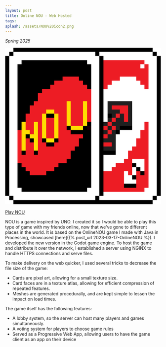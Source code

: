 ```yaml
---
layout: post
title: Online NOU - Web Hosted
tags: 
splash: /assets/NOU%20icon2.png
---
```


*Spring 2025*

![](/assets/NOU%20icon2.png)

[Play NOU](https://shwaa.ddns.net:8080/nou)

NOU is a game inspired by UNO.
I created it so I would be able to play this type of game with my friends online, now that we've gone to different places in the world.
It is based on the OnlineNOU game I made with Java in Processing, showcased [here]({% post_url 2023-03-17-OnlineNOU %}).
I developed the new version in the Godot game engine.
To host the game and distribute it over the network, I established a server using NGINX to handle HTTPS connections and serve files.

To make delivery on the web quicker, I used several tricks to decrease the file size of the game:
- Cards are pixel art, allowing for a small texture size.
- Card faces are in a texture atlas, allowing for efficient compression of repeated features.
- Meshes are generated procedurally, and are kept simple to lessen the impact on load times.

The game itself has the following features:
- A lobby system, so the server can host many players and games simultaneously.
- A voting system for players to choose game rules
- Served as a Progressive Web App, allowing users to have the game client as an app on their device